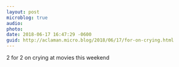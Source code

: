 ```yaml
---
layout: post
microblog: true
audio: 
photo: 
date: 2018-06-17 16:47:29 -0600
guid: http://aclaman.micro.blog/2018/06/17/for-on-crying.html
---
```

2 for 2 on crying at movies this weekend 
